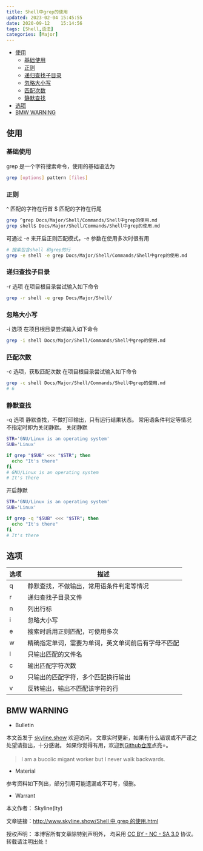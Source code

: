 ```yaml
---
title: Shell中grep的使用
updated: 2023-02-04	15:45:55
date: 2020-09-12    15:14:56
tags: [Shell,语法]
categories: [Major]
---
```

            
            

<!-- @import "[TOC]" {cmd="toc" depthFrom=1 depthTo=6 orderedList=false} -->

<!-- code_chunk_output -->

  - [使用](#使用)
    - [基础使用](#基础使用)
    - [正则](#正则)
    - [递归查找子目录](#递归查找子目录)
    - [忽略大小写](#忽略大小写)
    - [匹配次数](#匹配次数)
    - [静默查找](#静默查找)
  - [选项](#选项)
  - [BMW WARNING](#bmw-warning)


<!-- /code_chunk_output -->

## 使用

### 基础使用

grep 是一个字符搜索命令，使用的基础语法为

```sh
grep [options] pattern [files]
```

### 正则
<!--more-->

^ 匹配的字符在行首
$ 匹配的字符在行尾

```sh
grep ^grep Docs/Major/Shell/Commands/Shell中grep的使用.md
grep shell$ Docs/Major/Shell/Commands/Shell中grep的使用.md
```

可通过 -e 来开启正则匹配模式，-e 参数在使用多次时很有用

```sh
# 搜索包含shell 和grep的行
grep -e shell -e grep Docs/Major/Shell/Commands/Shell中grep的使用.md
```

### 递归查找子目录

-r 选项
在项目根目录尝试输入如下命令

```sh
grep -r shell -e grep Docs/Major/Shell/
```

### 忽略大小写

-i 选项
在项目根目录尝试输入如下命令

```sh
grep -i shell Docs/Major/Shell/Commands/Shell中grep的使用.md
```

### 匹配次数

-c 选项，获取匹配次数
在项目根目录尝试输入如下命令

```sh
grep -c shell Docs/Major/Shell/Commands/Shell中grep的使用.md
# 6
```

### 静默查找

-q 选项
静默查找，不做打印输出，只有运行结果状态。
常用语条件判定等情况
不指定时即为关闭静默。
关闭静默

```sh
STR='GNU/Linux is an operating system'
SUB='Linux'

if grep "$SUB" <<< "$STR"; then
  echo "It's there"
fi
# GNU/Linux is an operating system
# It's there
```

开启静默

```sh
STR='GNU/Linux is an operating system'
SUB='Linux'

if grep -q "$SUB" <<< "$STR"; then
  echo "It's there"
fi
# It's there
```

## 选项

| 选项 | 描述                                               |
| ---- | -------------------------------------------------- |
| q    | 静默查找，不做输出，常用语条件判定等情况           |
| r    | 递归查找子目录文件                                 |
| n    | 列出行标                                           |
| i    | 忽略大小写                                         |
| e    | 搜索时启用正则匹配，可使用多次                     |
| w    | 精确指定单词，需要为单词，英文单词前后有字母不匹配 |
| l    | 只输出匹配的文件名                                 |
| c    | 输出匹配字符次数                                   |
| o    | 只输出的匹配字符，多个匹配换行输出                 |
| v    | 反转输出，输出不匹配该字符的行                     |

## BMW WARNING

- Bulletin

本文首发于 [skyline.show](http://www.skyline.show) 欢迎访问，
文章实时更新，如果有什么错误或不严谨之处望请指出，十分感谢。
如果你觉得有用，欢迎到[Github仓库](https://github.com/skylinety/Blog)点亮⭐️。

> I am a bucolic migant worker but I never walk backwards.

- Material

参考资料如下列出，部分引用可能遗漏或不可考，侵删。

>

- Warrant

本文作者： Skyline(lty)

文章链接：[http://www.skyline.show/Shell 中 grep 的使用.html](http://www.skyline.show/Shell中grep的使用.html)

授权声明： 本博客所有文章除特别声明外， 均采用 [CC BY - NC - SA 3.0](https://creativecommons.org/licenses/by-nc-sa/3.0/deed.zh) 协议。 转载请注明出处！
